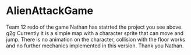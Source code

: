 # AlienAttackGame
Team 12 redo of the game 
Nathan has statrted the project you see above. g2g Currently it is a simple map with a character sprite that can move and jump.
There is no animation on the character, collision with the floor works and no further mechanics implemented in this version. Thank you Nathan.
